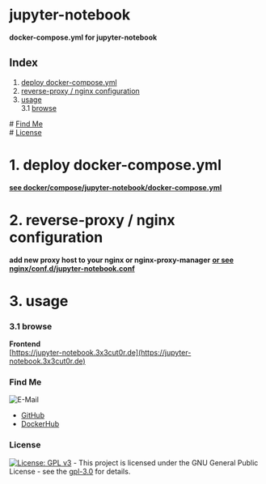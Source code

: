 # jupyter-notebook

**docker-compose.yml for jupyter-notebook**

## Index

1. [deploy docker-compose.yml](#deploy)
2. [reverse-proxy / nginx configuration](#reverse-proxy)
3. [usage](#usage)  
   3.1 [browse](#browse)

\# [Find Me](#findme)  
\# [License](#license)

# 1. deploy docker-compose.yml <a name="deploy"></a>

**[see docker/compose/jupyter-notebook/docker-compose.yml](https://github.com/3x3cut0r/vps/blob/main/docker/compose/jupyter-notebook/docker-compose.yml)**

# 2. reverse-proxy / nginx configuration <a name="reverse-proxy"></a>

**add new proxy host to your nginx or nginx-proxy-manager**
**[or see nginx/conf.d/jupyter-notebook.conf](https://github.com/3x3cut0r/vps/blob/main/nginx/conf.d/jupyter-notebook.conf)**

# 3. usage <a name="usage"></a>

### 3.1 browse <a name="browse"></a>

**Frontend**  
[https://jupyter-notebook.3x3cut0r.de](https://jupyter-notebook.3x3cut0r.de)

### Find Me <a name="findme"></a>

![E-Mail](https://img.shields.io/badge/E--Mail-executor55%40gmx.de-red)

- [GitHub](https://github.com/3x3cut0r)
- [DockerHub](https://hub.docker.com/u/3x3cut0r)

### License <a name="license"></a>

[![License: GPL v3](https://img.shields.io/badge/License-GPLv3-blue.svg)](https://www.gnu.org/licenses/gpl-3.0) - This project is licensed under the GNU General Public License - see the [gpl-3.0](https://www.gnu.org/licenses/gpl-3.0.en.html) for details.
